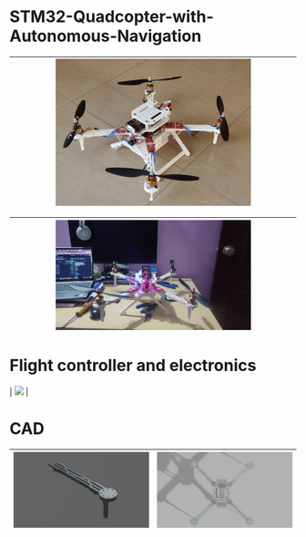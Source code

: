 # STM32-Quadcopter-with-Autonomous-Navigation



| <img src="IMAGES/IMG_20250324_160325.jpg"  width=70%> |
| --------------------------- | 

| <img src="IMAGES/IMG_20250316_21151730.jpg"  width=70%> |
| --------------------------- | 






#  Flight controller and electronics

 | <img src="IMAGES/IMG_20250222_185927.jpg" width=60% > |


# CAD

| <img src="IMAGES/IMG-20250222-WA0041.jpg" > | <img src="IMAGES/COMBINED v12.png" > |
| --------------------------- | --------------------------- |

